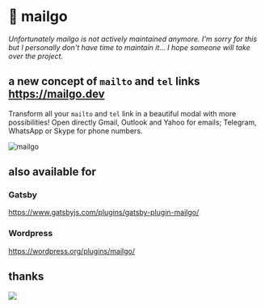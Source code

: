 # 💌 mailgo

_Unfortunately mailgo is not actively maintained anymore. I'm sorry for this but I personally don't have time to maintain it... I hope someone will take over the project._

## a new concept of `mailto` and `tel` links <https://mailgo.dev>

Transform all your `mailto` and `tel` link in a beautiful modal with more possibilities!
Open directly Gmail, Outlook and Yahoo for emails; Telegram, WhatsApp or Skype for phone numbers.

![mailgo](https://raw.githubusercontent.com/manzinello/mailgo/master/assets/img/screenshot-1.png)

## also available for

### Gatsby

<https://www.gatsbyjs.com/plugins/gatsby-plugin-mailgo/>

### Wordpress

<https://wordpress.org/plugins/mailgo/>

## thanks

<a target="_blank" href="https://www.browserstack.com">
<img src="https://mailgo.dev/img/browserstack.png" />
</a>
